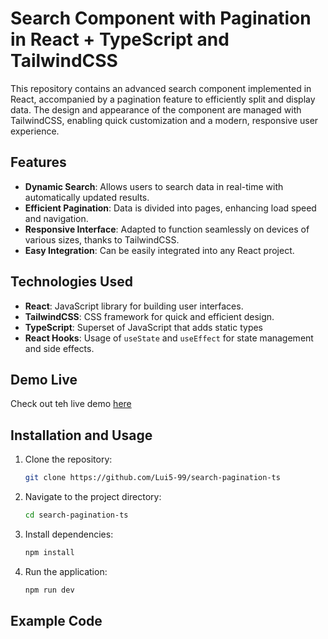 # Search Component with Pagination in React + TypeScript and TailwindCSS

This repository contains an advanced search component implemented in React, accompanied by a pagination feature to efficiently split and display data. The design and appearance of the component are managed with TailwindCSS, enabling quick customization and a modern, responsive user experience.

## Features

- **Dynamic Search**: Allows users to search data in real-time with automatically updated results.
- **Efficient Pagination**: Data is divided into pages, enhancing load speed and navigation.
- **Responsive Interface**: Adapted to function seamlessly on devices of various sizes, thanks to TailwindCSS.
- **Easy Integration**: Can be easily integrated into any React project.

## Technologies Used

- **React**: JavaScript library for building user interfaces.
- **TailwindCSS**: CSS framework for quick and efficient design.
- **TypeScript**: Superset of JavaScript that adds static types
- **React Hooks**: Usage of `useState` and `useEffect` for state management and side effects.

## Demo Live

Check out teh live demo [here](https://search-pagination-ts.netlify.app/)

## Installation and Usage

1. Clone the repository:
   ```bash
   git clone https://github.com/Lui5-99/search-pagination-ts
   ```
2. Navigate to the project directory:
   ```bash
   cd search-pagination-ts
   ```
3. Install dependencies:
   ```bash
   npm install
   ```
4. Run the application:
   ```bash
   npm run dev
   ```

## Example Code

```jsx

```
